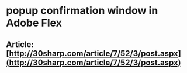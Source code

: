 # popup confirmation window in Adobe Flex

## Article: [http://30sharp.com/article/7/52/3/post.aspx](http://30sharp.com/article/7/52/3/post.aspx)
